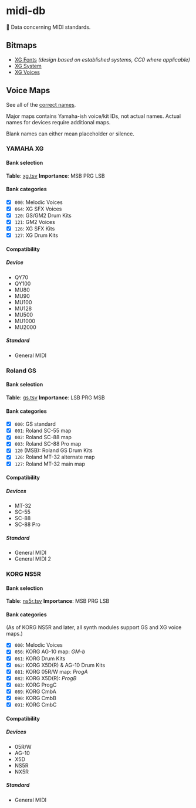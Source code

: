 # midi-db
🎹 Data concerning MIDI standards.

## Bitmaps
* [XG Fonts](/bitmaps/xg/font.tsv) _(design based on established systems, CC0 where applicable)_
* [XG System](/bitmaps/xg/system.tsv)
* [XG Voices](/bitmaps/xg/voices.tsv)

## Voice Maps
See all of the [correct names](/bank/en.tsv).

Major maps contains Yamaha-ish voice/kit IDs, not actual names. Actual names for devices require additional maps.

Blank names can either mean placeholder or silence.

### YAMAHA XG
#### Bank selection
**Table**: [xg.tsv](/bank/xg.tsv)
**Importance**: MSB PRG LSB

#### Bank categories
- [x] `000`: Melodic Voices
- [x] `064`: XG SFX Voices
- [x] `120`: GS/GM2 Drum Kits
- [x] `121`: GM2 Voices
- [x] `126`: XG SFX Kits
- [x] `127`: XG Drum Kits

#### Compatibility
##### Device
* QY70
* QY100
* MU80
* MU90
* MU100
* MU128
* MU500
* MU1000
* MU2000

##### Standard
* General MIDI

### Roland GS
#### Bank selection
**Table**: [gs.tsv](/bank/gs.tsv)
**Importance**: LSB PRG MSB

#### Bank categories
- [x] `000`: GS standard
- [x] `001`: Roland SC-55 map
- [x] `002`: Roland SC-88 map
- [x] `003`: Roland SC-88 Pro map
- [x] `120` (MSB): Roland GS Drum Kits
- [x] `126`: Roland MT-32 alternate map
- [x] `127`: Roland MT-32 main map

#### Compatibility
##### Devices
* MT-32
* SC-55
* SC-88
* SC-88 Pro

##### Standard
* General MIDI
* General MIDI 2

### KORG NS5R
#### Bank selection
**Table**: [ns5r.tsv](/bank/ns5r.tsv)
**Importance**: MSB PRG LSB

#### Bank categories
(As of KORG NS5R and later, all synth modules support GS and XG voice maps.)
- [x] `000`: Melodic Voices
- [x] `056`: KORG AG-10 map: _GM-b_
- [x] `061`: KORG Drum Kits
- [x] `062`: KORG X5D(R) & AG-10 Drum Kits
- [x] `081`: KORG 05R/W map: _ProgA_
- [x] `082`: KORG X5D(R): _ProgB_
- [x] `083`: KORG ProgC
- [x] `089`: KORG CmbA
- [x] `090`: KORG CmbB
- [x] `091`: KORG CmbC

#### Compatibility
##### Devices
* 05R/W
* AG-10
* X5D
* NS5R
* NX5R

##### Standard
* General MIDI